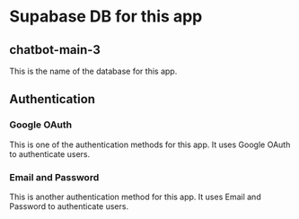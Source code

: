 # Supabase DB for this app

## chatbot-main-3 
This is the name of the database for this app. 

## Authentication

### Google OAuth

This is one of the authentication methods for this app. It uses Google OAuth to authenticate users.

### Email and Password

This is another authentication method for this app. It uses Email and Password to authenticate users.